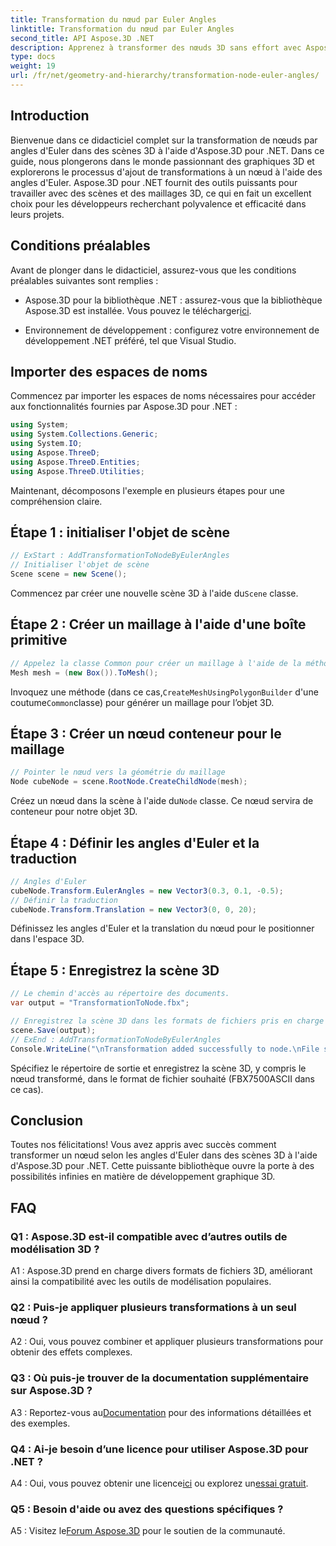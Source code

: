 ```yaml
---
title: Transformation du nœud par Euler Angles
linktitle: Transformation du nœud par Euler Angles
second_title: API Aspose.3D .NET
description: Apprenez à transformer des nœuds 3D sans effort avec Aspose.3D pour .NET. Suivez notre guide étape par étape pour obtenir des résultats époustouflants dans vos projets.
type: docs
weight: 19
url: /fr/net/geometry-and-hierarchy/transformation-node-euler-angles/
---
```

## Introduction

Bienvenue dans ce didacticiel complet sur la transformation de nœuds par angles d'Euler dans des scènes 3D à l'aide d'Aspose.3D pour .NET. Dans ce guide, nous plongerons dans le monde passionnant des graphiques 3D et explorerons le processus d'ajout de transformations à un nœud à l'aide des angles d'Euler. Aspose.3D pour .NET fournit des outils puissants pour travailler avec des scènes et des maillages 3D, ce qui en fait un excellent choix pour les développeurs recherchant polyvalence et efficacité dans leurs projets.

## Conditions préalables

Avant de plonger dans le didacticiel, assurez-vous que les conditions préalables suivantes sont remplies :

-  Aspose.3D pour la bibliothèque .NET : assurez-vous que la bibliothèque Aspose.3D est installée. Vous pouvez le télécharger[ici](https://releases.aspose.com/3d/net/).

- Environnement de développement : configurez votre environnement de développement .NET préféré, tel que Visual Studio.

## Importer des espaces de noms

Commencez par importer les espaces de noms nécessaires pour accéder aux fonctionnalités fournies par Aspose.3D pour .NET :

```csharp
using System;
using System.Collections.Generic;
using System.IO;
using Aspose.ThreeD;
using Aspose.ThreeD.Entities;
using Aspose.ThreeD.Utilities;
```

Maintenant, décomposons l'exemple en plusieurs étapes pour une compréhension claire.

## Étape 1 : initialiser l'objet de scène

```csharp
// ExStart : AddTransformationToNodeByEulerAngles
// Initialiser l'objet de scène
Scene scene = new Scene();
```

 Commencez par créer une nouvelle scène 3D à l'aide du`Scene` classe.


## Étape 2 : Créer un maillage à l'aide d'une boîte primitive

```csharp
// Appelez la classe Common pour créer un maillage à l'aide de la méthode de création de polygones pour définir l'instance de maillage
Mesh mesh = (new Box()).ToMesh();
```

 Invoquez une méthode (dans ce cas,`CreateMeshUsingPolygonBuilder` d'une coutume`Common`classe) pour générer un maillage pour l’objet 3D.

## Étape 3 : Créer un nœud conteneur pour le maillage

```csharp
// Pointer le nœud vers la géométrie du maillage
Node cubeNode = scene.RootNode.CreateChildNode(mesh);
```

 Créez un nœud dans la scène à l'aide du`Node` classe. Ce nœud servira de conteneur pour notre objet 3D.

## Étape 4 : Définir les angles d'Euler et la traduction

```csharp
// Angles d'Euler
cubeNode.Transform.EulerAngles = new Vector3(0.3, 0.1, -0.5);            
// Définir la traduction
cubeNode.Transform.Translation = new Vector3(0, 0, 20);
```

Définissez les angles d'Euler et la translation du nœud pour le positionner dans l'espace 3D.

## Étape 5 : Enregistrez la scène 3D

```csharp
// Le chemin d'accès au répertoire des documents.
var output = "TransformationToNode.fbx";

// Enregistrez la scène 3D dans les formats de fichiers pris en charge
scene.Save(output);
// ExEnd : AddTransformationToNodeByEulerAngles
Console.WriteLine("\nTransformation added successfully to node.\nFile saved at " + output);
```

Spécifiez le répertoire de sortie et enregistrez la scène 3D, y compris le nœud transformé, dans le format de fichier souhaité (FBX7500ASCII dans ce cas).

## Conclusion

Toutes nos félicitations! Vous avez appris avec succès comment transformer un nœud selon les angles d'Euler dans des scènes 3D à l'aide d'Aspose.3D pour .NET. Cette puissante bibliothèque ouvre la porte à des possibilités infinies en matière de développement graphique 3D.

## FAQ

### Q1 : Aspose.3D est-il compatible avec d’autres outils de modélisation 3D ?

A1 : Aspose.3D prend en charge divers formats de fichiers 3D, améliorant ainsi la compatibilité avec les outils de modélisation populaires.

### Q2 : Puis-je appliquer plusieurs transformations à un seul nœud ?

A2 : Oui, vous pouvez combiner et appliquer plusieurs transformations pour obtenir des effets complexes.

### Q3 : Où puis-je trouver de la documentation supplémentaire sur Aspose.3D ?

 A3 : Reportez-vous au[Documentation](https://reference.aspose.com/3d/net/) pour des informations détaillées et des exemples.

### Q4 : Ai-je besoin d’une licence pour utiliser Aspose.3D pour .NET ?

 A4 : Oui, vous pouvez obtenir une licence[ici](https://purchase.aspose.com/buy) ou explorez un[essai gratuit](https://releases.aspose.com/).

### Q5 : Besoin d'aide ou avez des questions spécifiques ?

 A5 : Visitez le[Forum Aspose.3D](https://forum.aspose.com/c/3d/18) pour le soutien de la communauté.